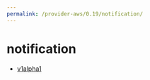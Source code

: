 ```yaml
---
permalink: /provider-aws/0.19/notification/
---
```


# notification



* [v1alpha1](v1alpha1/index.md)
